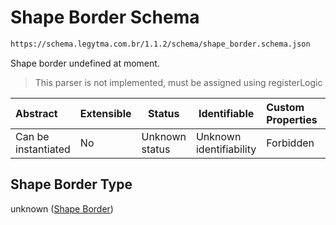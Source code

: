 # Shape Border Schema

```txt
https://schema.legytma.com.br/1.1.2/schema/shape_border.schema.json
```

Shape border undefined at moment.


> This parser is not implemented, must be assigned using registerLogic
>

| Abstract            | Extensible | Status         | Identifiable            | Custom Properties | Additional Properties | Access Restrictions | Defined In                                                                            |
| :------------------ | ---------- | -------------- | ----------------------- | :---------------- | --------------------- | ------------------- | ------------------------------------------------------------------------------------- |
| Can be instantiated | No         | Unknown status | Unknown identifiability | Forbidden         | Allowed               | none                | [shape_border.schema.json](../schema/shape_border.schema.json) |

## Shape Border Type

unknown ([Shape Border](shape_border.md))
